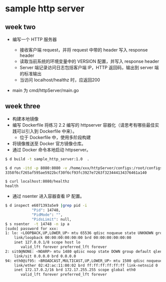 # sample http server

## week two

+ 编写一个 HTTP 服务器
  + 接收客户端 request，并将 request 中带的 header 写入 response header
  + 读取当前系统的环境变量中的 VERSION 配置，并写入 response header
  + Server 端记录访问日志包括客户端 IP，HTTP 返回码，输出到 server 端的标准输出
  + 当访问 localhost/healthz 时，应返回200

+ main 为 cmd/httpServer/main.go

## week three

+ 构建本地镜像
+ 编写 Dockerfile 将练习 2.2 编写的 httpserver 容器化（请思考有哪些最佳实践可以引入到 Dockerfile 中来）。
  + 位于 Dockerfile 中，使用多阶段构建
+ 将镜像推送至 Docker 官方镜像仓库。
+ 通过 Docker 命令本地启动 httpserver。

```bash
$ d build -t sample_http_server:1.0  .

$ d run -itd -p 8080:8080 -v /home/xxx/httpServer/configs:/root/configs -v /home/xxx/httpServer/logs:/root/logs sample_http_server:1.0
3358f6cf265af595ae5922bcf30f6cf93fc3927e7263f323444134376461a140

$ curl localhost:8080/healthz
health
```

+ 通过 nsenter 进入容器查看 IP 配置。

```bash
$ d inspect e6071393a5e9 |grep pid -i
            "Pid": 14748,
            "PidMode": "",
            "PidsLimit": null,
$ s nsenter  -t 14748 -n ip a
[sudo] password for xxx:
1: lo: <LOOPBACK,UP,LOWER_UP> mtu 65536 qdisc noqueue state UNKNOWN group default qlen 1000
    link/loopback 00:00:00:00:00:00 brd 00:00:00:00:00:00
    inet 127.0.0.1/8 scope host lo
       valid_lft forever preferred_lft forever
2: sit0@NONE: <NOARP> mtu 1480 qdisc noop state DOWN group default qlen 1000
    link/sit 0.0.0.0 brd 0.0.0.0
94: eth0@if95: <BROADCAST,MULTICAST,UP,LOWER_UP> mtu 1500 qdisc noqueue state UP group default
    link/ether 02:42:ac:11:00:02 brd ff:ff:ff:ff:ff:ff link-netnsid 0
    inet 172.17.0.2/16 brd 172.17.255.255 scope global eth0
       valid_lft forever preferred_lft forever
```

